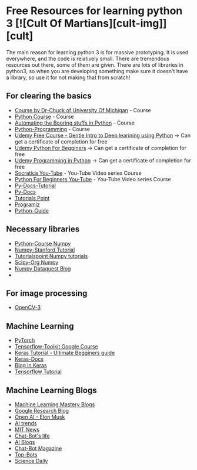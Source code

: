 # Free Resources for learning python 3 [![Cult Of Martians][cult-img]][cult]

The main reason for learning python 3 is for massive prototyping. It is used everywhere, and the code is relatively small. There are tremendous resources out there, some of them are given.
There are lots of libraries in python3, so when you are developing something make sure it doesn't have a library, so use it for not making that from scratch!

## For clearing the basics

* [Course by Dr-Chuck of University Of Michigan](http://www.pythonlearn.com/) - Course
* [Python Course](https://www.python-course.eu/python3_course.php) - Course
* [Automating the Booring stuffs in Python](https://automatetheboringstuff.com/) - Course
* [Python-Programming](https://pythonprogramming.net/introduction-to-python-programming/) - Course
* [Udemy Free Course - Gentle Intro to Deep learining using Python](https://www.udemy.com/a-gentle-introduction-to-deep-learning-using-keras/learn/v4/overview) -> Can get a certificate of completion for free
* [Udemy Python For Begginers](https://www.udemy.com/ardit-sulce-python-for-beginners/learn/v4/overview) -> Can get a certificate of completion for free
* [Udemy Programming in Python](https://www.udemy.com/hello-python-programming-story-1/learn/v4/overview) -> Can get a certificate of completion for free
* [Socratica You-Tube](https://www.youtube.com/watch?v=bY6m6_IIN94&list=PLi01XoE8jYohWFPpC17Z-wWhPOSuh8Er-) - You-Tube Video series Course
* [Python For Beginners You-Tube](https://www.youtube.com/playlist?list=PLw02n0FEB3E2RDlD2cBULQjvXJ1K_jS1O) - You-Tube Video series Course
* [Py-Docs-Tutorial](https://docs.python.org/3/tutorial/)
* [Py-Docs](https://docs.python.org/3/)
* [Tutorials Point](https://www.tutorialspoint.com/python3/)
* [Programiz](https://www.programiz.com/python-programming/tutorial)
* [Python-Guide](https://docs.python-guide.org/)

## Necessary libraries

* [Python-Course Numpy](https://www.python-course.eu/numpy.php)
* [Numpy-Stanford Tutorial](http://cs231n.github.io/python-numpy-tutorial/)
* [Tutorialspoint Numpy tutorials](https://www.tutorialspoint.com/numpy)
* [Scipy-Org Numpy](https://docs.scipy.org/doc/numpy/user/quickstart.html)
* [Numpy Dataquest Blog](https://www.dataquest.io/blog/numpy-tutorial-python/)
* 

## For image processing

* [OpenCV-3](https://docs.opencv.org/3.0-beta/doc/py_tutorials/py_tutorials.html)

## Machine Learning

* [PyTorch](https://pytorch.org/tutorials/)
* [Tensorflow-Toolkit Google Course](https://developers.google.com/machine-learning/crash-course/first-steps-with-tensorflow/toolkit)
* [Keras Tutorial - Ultimate Begginers guide](https://elitedatascience.com/keras-tutorial-deep-learning-in-python)
* [Keras-Docs](https://keras.io/)
* [Blog in Keras](https://machinelearningmastery.com/tutorial-first-neural-network-python-keras/)
* [Tensorflow Tutorial](https://www.tensorflow.org/tutorials/keras/basic_classification)

## Machine Learning Blogs

* [Machine Learning Mastery Blogs](https://machinelearningmastery.com/blog/)
* [Google Research Blog](https://ai.google/research)
* [Open AI - Elon Musk](blog.openai.com)
* [AI trends](https://aitrends.com/)
* [MIT News](http://news.mit.edu/topic/artificial-intelligence2)
* [Chat-Bot's life](https://chatbotslife.com)
* [AI Blogs](https://www.artificial-intelligence.blog/news/)
* [Chat-Bot Magazine](https://chatbotsmagazine.com)
* [Top-Bots](www.topbots.com)
* [Science Daily](https://www.sciencedaily.com/news/computers_math/artificial_intelligence/)
